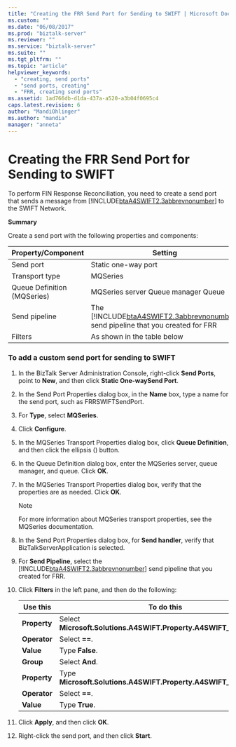 ```yaml
---
title: "Creating the FRR Send Port for Sending to SWIFT | Microsoft Docs"
ms.custom: ""
ms.date: "06/08/2017"
ms.prod: "biztalk-server"
ms.reviewer: ""
ms.service: "biztalk-server"
ms.suite: ""
ms.tgt_pltfrm: ""
ms.topic: "article"
helpviewer_keywords: 
  - "creating, send ports"
  - "send ports, creating"
  - "FRR, creating send ports"
ms.assetid: 1ad766db-d1da-437a-a520-a3b04f0695c4
caps.latest.revision: 6
author: "MandiOhlinger"
ms.author: "mandia"
manager: "anneta"
---
```

# Creating the FRR Send Port for Sending to SWIFT
To perform FIN Response Reconciliation, you need to create a send port that sends a message from [!INCLUDE[btaA4SWIFT2.3abbrevnonumber](../../includes/btaa4swift2-3abbrevnonumber-md.md)] to the SWIFT Network.  
  
 **Summary**  
  
 Create a send port with the following properties and components:  
  
|Property/Component|Setting|  
|-------------------------|-------------|  
|Send port|Static one-way port|  
|Transport type|MQSeries|  
|Queue Definition (MQSeries)|MQSeries server Queue manager Queue|  
|Send pipeline|The [!INCLUDE[btaA4SWIFT2.3abbrevnonumber](../../includes/btaa4swift2-3abbrevnonumber-md.md)] send pipeline that you created for FRR|  
|Filters|As shown in the table below|  
  
### To add a custom send port for sending to SWIFT  
  
1.  In the BizTalk Server Administration Console, right-click **Send Ports**, point to **New**, and then click **Static One-waySend Port**.  
  
2.  In the Send Port Properties dialog box, in the **Name** box, type a name for the send port, such as FRRSWIFTSendPort.  
  
3.  For **Type**, select **MQSeries**.  
  
4.  Click **Configure**.  
  
5.  In the MQSeries Transport Properties dialog box, click **Queue Definition**, and then click the ellipsis () button.  
  
6.  In the Queue Definition dialog box, enter the MQSeries server, queue manager, and queue. Click **OK**.  
  
7.  In the MQSeries Transport Properties dialog box, verify that the properties are as needed. Click **OK**.  
  
    > [!NOTE]
    >  For more information about MQSeries transport properties, see the MQSeries documentation.  
  
8.  In the Send Port Properties dialog box, for **Send handler**, verify that BizTalkServerApplication is selected.  
  
9. For **Send Pipeline**, select the [!INCLUDE[btaA4SWIFT2.3abbrevnonumber](../../includes/btaa4swift2-3abbrevnonumber-md.md)] send pipeline that you created for FRR.  
  
10. Click **Filters** in the left pane, and then do the following:  
  
    |Use this|To do this|  
    |--------------|----------------|  
    |**Property**|Select **Microsoft.Solutions.A4SWIFT.Property.A4SWIFT_Failed**.|  
    |**Operator**|Select **==**.|  
    |**Value**|Type **False**.|  
    |**Group**|Select **And**.|  
    |**Property**|Type **Microsoft.Solutions.A4SWIFT.Property.A4SWIFT_SwiftBound**.|  
    |**Operator**|Select **==**.|  
    |**Value**|Type **True**.|  
  
11. Click **Apply**, and then click **OK**.  
  
12. Right-click the send port, and then click **Start**.